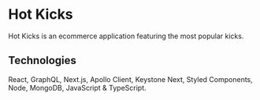 # Hot Kicks

Hot Kicks is an ecommerce application featuring the most popular kicks.

## Technologies

React, GraphQL, Next.js, Apollo Client, Keystone Next, Styled Components, Node, MongoDB, JavaScript & TypeScript.

